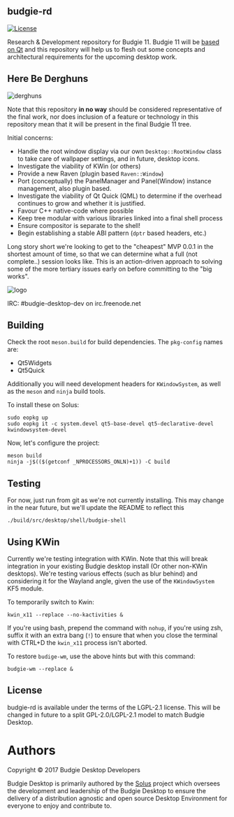 budgie-rd
---------

[![License](https://img.shields.io/badge/license-GNULGPLv2.1-blue.svg)](https://opensource.org/licenses/LGPL-2.1)

Research & Development repository for Budgie 11. Budgie 11 will be [based on Qt](https://budgie-desktop.org/2017/01/25/kicking-off-budgie-11/) and this
repository will help us to flesh out some concepts and architectural requirements for the
upcoming desktop work.

Here Be Derghuns
-----------------

![derghuns](https://github.com/budgie-desktop/budgie-rd/raw/master/.github/landing.jpg)


Note that this repository **in no way** should be considered representative of the
final work, nor does inclusion of a feature or technology in this repository mean
that it will be present in the final Budgie 11 tree.

Initial concerns:

 - Handle the root window display via our own `Desktop::RootWindow` class to
   take care of wallpaper settings, and in future, desktop icons.
 - Investigate the viability of KWin (or others)
 - Provide a new Raven (plugin based `Raven::Window`)
 - Port (conceptually) the PanelManager and Panel(Window) instance management,
   also plugin based.
 - Investigate the viability of Qt Quick (QML) to determine if the overhead continues
   to grow and whether it is justified.
 - Favour C++ native-code where possible
 - Keep tree modular with various libraries linked into a final shell process
 - Ensure compositor is separate to the shell!
 - Begin establishing a stable ABI pattern (`dptr` based headers, etc.)

Long story short we're looking to get to the "cheapest" MVP 0.0.1 in the shortest
amount of time, so that we can determine what a full (not complete..) session looks like.
This is an action-driven approach to solving some of the more tertiary issues early
on before committing to the "big works".

![logo](https://solus-project.com/imgs/budgie-small.png)

IRC: #budgie-desktop-dev on irc.freenode.net


Building
--------

Check the root `meson.build` for build dependencies. The `pkg-config` names are:

 - Qt5Widgets
 - Qt5Quick

Additionally you will need development headers for `KWindowSystem`, as well as
the `meson` and `ninja` build tools.

To install these on Solus:

    sudo eopkg up
    sudo eopkg it -c system.devel qt5-base-devel qt5-declarative-devel kwindowsystem-devel


Now, let's configure the project:

    meson build
    ninja -j$(($(getconf _NPROCESSORS_ONLN)+1)) -C build

Testing
-------

For now, just run from git as we're not currently installing. This may change in
the near future, but we'll update the README to reflect this

    ./build/src/desktop/shell/budgie-shell

Using KWin
----------

Currently we're testing integration with KWin. Note that this will break integration
in your existing Budgie desktop install (Or other non-KWin desktops). We're testing
various effects (such as blur behind) and considering it for the Wayland angle,
given the use of the `KWindowSystem` KF5 module.


To temporarily switch to Kwin:

    kwin_x11 --replace --no-kactivities &

If you're using bash, prepend the command with `nohup`, if you're using zsh,
suffix it with an extra bang (`!`) to ensure that when you close the terminal with CTRL+D
the `kwin_x11` process isn't aborted.

To restore `budige-wm`, use the above hints but with this command:

    budgie-wm --replace &


License
-------

budgie-rd is available under the terms of the LGPL-2.1 license. This will be changed
in future to a split GPL-2.0/LGPL-2.1 model to match Budgie Desktop.

Authors
=======

Copyright © 2017 Budgie Desktop Developers

Budgie Desktop is primarily authored by the [Solus](https://solus-project.com) project which oversees
the development and leadership of the Budgie Desktop to ensure the delivery of a distribution agnostic
and open source Desktop Environment for everyone to enjoy and contribute to.
